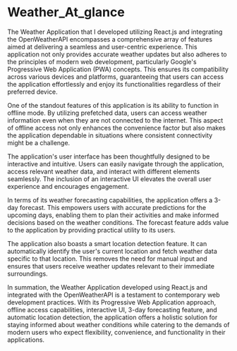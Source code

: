 # Weather_At_glance

The Weather Application that I developed utilizing React.js and integrating the OpenWeatherAPI encompasses a comprehensive array of features aimed at delivering a seamless and user-centric experience. This application not only provides accurate weather updates but also adheres to the principles of modern web development, particularly Google's Progressive Web Application (PWA) concepts. This ensures its compatibility across various devices and platforms, guaranteeing that users can access the application effortlessly and enjoy its functionalities regardless of their preferred device.

One of the standout features of this application is its ability to function in offline mode. By utilizing prefetched data, users can access weather information even when they are not connected to the internet. This aspect of offline access not only enhances the convenience factor but also makes the application dependable in situations where consistent connectivity might be a challenge.

The application's user interface has been thoughtfully designed to be interactive and intuitive. Users can easily navigate through the application, access relevant weather data, and interact with different elements seamlessly. The inclusion of an interactive UI elevates the overall user experience and encourages engagement.

In terms of its weather forecasting capabilities, the application offers a 3-day forecast. This empowers users with accurate predictions for the upcoming days, enabling them to plan their activities and make informed decisions based on the weather conditions. The forecast feature adds value to the application by providing practical utility to its users.

The application also boasts a smart location detection feature. It can automatically identify the user's current location and fetch weather data specific to that location. This removes the need for manual input and ensures that users receive weather updates relevant to their immediate surroundings.

In summation, the Weather Application developed using React.js and integrated with the OpenWeatherAPI is a testament to contemporary web development practices. With its Progressive Web Application approach, offline access capabilities, interactive UI, 3-day forecasting feature, and automatic location detection, the application offers a holistic solution for staying informed about weather conditions while catering to the demands of modern users who expect flexibility, convenience, and functionality in their applications.
